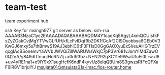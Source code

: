 # team-test
team experiment hub

ssh Key for msingh977 git server as below:
ssh-rsa AAAAB3NzaC1yc2EAAAADAQABAAABAQDM4Y1caqKq5AgyL4xmQCUisfkFsZyZGakCvjMgYTVwGLfUHjkfLcFvIDqf9bZDK1fGcAf2ClSOyobbya6GEb0V3KwGJ6mxy5s7thBmwS19AJ3ebhlC9tF3Ff1sD0GgGAOXyuExSI/euAHGTrzEVqcgIAcBSonemvYaWVbJWVQiZillWARUWsWkjC7pP3Vr681vJomYiMdZawO0Q2nA/y849dlTtnuqlHoRNZlj+x0rlR3bz+N+N292qXC11e9WsaUfuEi0Lrw+l8+uv4yRE1na1+e9lY9xX1sugHcfK6ndF4kyvUz8elqQBUm8S3gwzsRfFcQFXaF6lR8V1brjuIYJ msujata01@msujata01s-imac.fios-router.home
